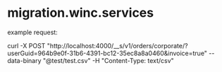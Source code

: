 # migration.winc.services

example request:

curl -X POST "http://localhost:4000/__s/v1/orders/corporate/?userGuid=964b9e0f-31b6-4391-bc12-35ec8a8a0460&invoice=true" --data-binary "@test/test.csv" -H "Content-Type: text/csv"
